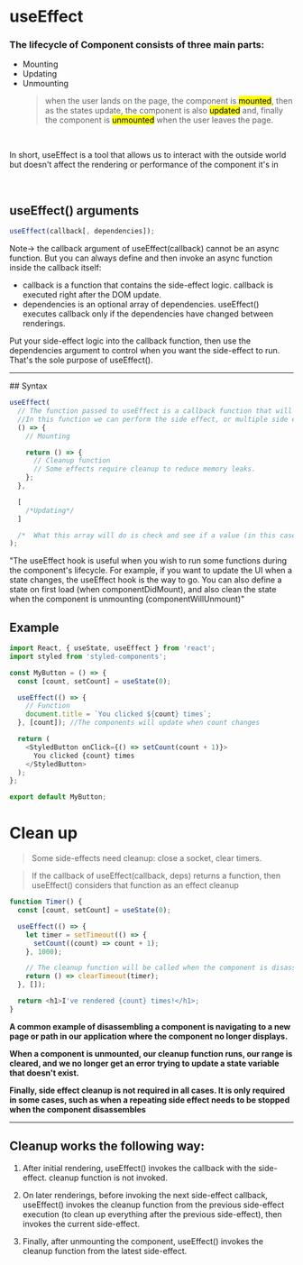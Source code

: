 # useEffect

### The lifecycle of Component consists of three main parts:

- Mounting
- Updating
- Unmounting
  > when the user lands on the page, the component is <mark>mounted</mark>, then as the states update, the component is also <mark>updated</mark> and, finally the component is <mark>unmounted</mark> when the user leaves the page.

<br/>

In short, useEffect is a tool that allows us to interact with the outside world but doesn't affect the rendering or performance of the component it's in

<br>

## useEffect() arguments

```js
useEffect(callback[, dependencies]);
```

Note-> the callback argument of useEffect(callback) cannot be an async function. But you can always define and then invoke an async function inside the callback itself:

- callback is a function that contains the side-effect logic. callback is executed right after the DOM update.
- dependencies is an optional array of dependencies. useEffect() executes callback only if the dependencies have changed between renderings.

Put your side-effect logic into the callback function, then use the dependencies argument to control when you want the side-effect to run. That's the sole purpose of useEffect().

<hr>
## Syntax

```js
useEffect(
  // The function passed to useEffect is a callback function that will be called after the component is rendered.
  //In this function we can perform the side effect, or multiple side effects if we wish.
  () => {
    // Mounting

    return () => {
      // Cleanup function
      // Some effects require cleanup to reduce memory leaks.
    };
  },

  [
    /*Updating*/
  ]

  /*  What this array will do is check and see if a value (in this case the name) has changed between renders. In that case, it will perform our effect usage function again. */
);
```

"The useEffect hook is useful when you wish to run some functions during the component's lifecycle. For example, if you want to update the UI when a state changes, the useEffect hook is the way to go. You can also define a state on first load (when componentDidMount), and also clean the state when the component is unmounting (componentWillUnmount)"

## Example

```js
import React, { useState, useEffect } from 'react';
import styled from 'styled-components';

const MyButton = () => {
  const [count, setCount] = useState(0);

  useEffect(() => {
    // Function
    document.title = `You clicked ${count} times`;
  }, [count]); //The components will update when count changes

  return (
    <StyledButton onClick={() => setCount(count + 1)}>
      You clicked {count} times
    </StyledButton>
  );
};

export default MyButton;
```

# Clean up

> Some side-effects need cleanup: close a socket, clear timers.

> If the callback of useEffect(callback, deps) returns a function, then useEffect() considers that function as an effect cleanup

```js
function Timer() {
  const [count, setCount] = useState(0);

  useEffect(() => {
    let timer = setTimeout(() => {
      setCount((count) => count + 1);
    }, 1000);

    // The cleanup function will be called when the component is disassembled.
    return () => clearTimeout(timer);
  }, []);

  return <h1>I've rendered {count} times!</h1>;
}
```

**A common example of disassembling a component is navigating to a new page or path in our application where the component no longer displays.**

**When a component is unmounted, our cleanup function runs, our range is cleared, and we no longer get an error trying to update a state variable that doesn't exist.**

**Finally, side effect cleanup is not required in all cases. It is only required in some cases, such as when a repeating side effect needs to be stopped when the component disassembles**

<hr>

## Cleanup works the following way:

1. After initial rendering, useEffect() invokes the callback with the side-effect. cleanup function is not invoked.

2. On later renderings, before invoking the next side-effect callback, useEffect() invokes the cleanup function from the previous side-effect execution (to clean up everything after the previous side-effect), then invokes the current side-effect.

3. Finally, after unmounting the component, useEffect() invokes the cleanup function from the latest side-effect.
